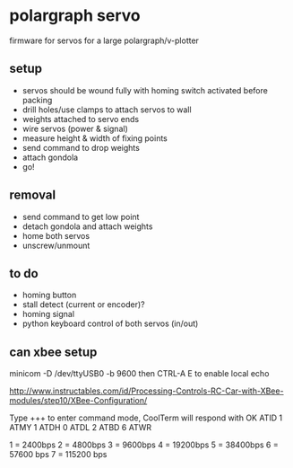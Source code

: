 # polargraph servo

firmware for servos for a large polargraph/v-plotter

## setup

* servos should be wound fully with homing switch activated before packing
* drill holes/use clamps to attach servos to wall
* weights attached to servo ends
* wire servos (power & signal)
* measure height & width of fixing points
* send command to drop weights
* attach gondola
* go!

## removal

* send command to get low point
* detach gondola and attach weights
* home both servos
* unscrew/unmount

## to do

* homing button
* stall detect (current or encoder)?
* homing signal
* python keyboard control of both servos (in/out)

## can xbee setup

minicom -D /dev/ttyUSB0  -b 9600
then CTRL-A E to enable local echo

http://www.instructables.com/id/Processing-Controls-RC-Car-with-XBee-modules/step10/XBee-Configuration/

Type +++ to enter command mode, CoolTerm will respond with OK
ATID 1
ATMY 1
ATDH 0 
ATDL 2 
ATBD 6
ATWR

1 = 2400bps
2 = 4800bps
3 = 9600bps
4 = 19200bps
5 = 38400bps
6 = 57600 bps
7 = 115200 bps
